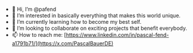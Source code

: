 - 👋 Hi, I’m @pafend
- 👀 I’m interested in basically everything that makes this world unique.
- 🌱 I’m currently learning how to become my best self.
- 💞️ I’m looking to collaborate on exciting projects that benefit everybody.
- 📫 How to reach me: [https://www.linkedin.com/in/pascal-fend-a1791b71/](https://x.com/PascalBauerDE)

<!---
pafend/pafend is a ✨ special ✨ repository because its `README.md` (this file) appears on your GitHub profile.
You can click the Preview link to take a look at your changes.
--->
